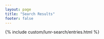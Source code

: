 ```yaml
---
layout: page
title: "Search Results"
footer: false
---
```


{% include custom/lunr-search/entries.html %}
